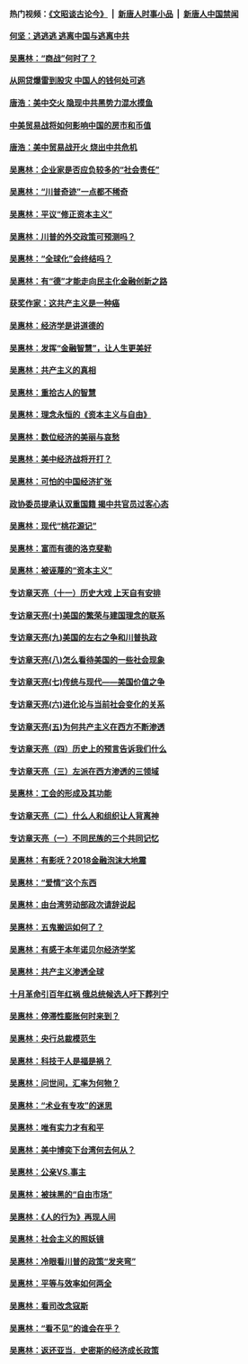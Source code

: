 #### 热门视频：[《文昭谈古论今》](https://github.com/gfw-breaker/wenzhao/blob/master/README.md?t=10160334) &nbsp;|&nbsp; [新唐人时事小品](https://github.com/gfw-breaker/ntdtv-comedy/blob/master/README.md?t=10160334) &nbsp;|&nbsp; [新唐人中国禁闻](https://github.com/gfw-breaker/ntdtv-news/blob/master/README.md?t=10160334)

#### [何坚：逃逃逃 逃离中国与逃离中共](../pages/nsc423/n10592891.md?t=10160334) 

#### [吴惠林：“商战”何时了？](../pages/nsc423/n10573558.md?t=10160334) 

#### [从网贷爆雷到股灾 中国人的钱何处可逃](../pages/nsc423/n10572800.md?t=10160334) 

#### [唐浩：美中交火 隐现中共黑势力混水摸鱼](../pages/nsc423/n10544040.md?t=10160334) 

#### [中美贸易战将如何影响中国的房市和币值](../pages/nsc423/n10543697.md?t=10160334) 

#### [唐浩：美中贸易战开火 烧出中共危机](../pages/nsc423/n10540126.md?t=10160334) 

#### [吴惠林：企业家是否应负较多的“社会责任”](../pages/nsc423/n10535022.md?t=10160334) 

#### [吴惠林：“川普奇迹”一点都不稀奇](../pages/nsc423/n10512808.md?t=10160334) 

#### [吴惠林：平议“修正资本主义”](../pages/nsc423/n10495724.md?t=10160334) 

#### [吴惠林：川普的外交政策可预测吗？](../pages/nsc423/n10462387.md?t=10160334) 

#### [吴惠林：“全球化”会终结吗？](../pages/nsc423/n10452838.md?t=10160334) 

#### [吴惠林：有“德”才能走向民主化金融创新之路](../pages/nsc423/n10432292.md?t=10160334) 

#### [获奖作家：这共产主义是一种癌](../pages/nsc423/n10431541.md?t=10160334) 

#### [吴惠林：经济学是讲道德的](../pages/nsc423/n10398014.md?t=10160334) 

#### [吴惠林：发挥“金融智慧”，让人生更美好](../pages/nsc423/n10375019.md?t=10160334) 

#### [吴惠林：共产主义的真相](../pages/nsc423/n10351394.md?t=10160334) 

#### [吴惠林：重拾古人的智慧](../pages/nsc423/n10337691.md?t=10160334) 

#### [吴惠林：理念永恒的《资本主义与自由》](../pages/nsc423/n10316274.md?t=10160334) 

#### [吴惠林：数位经济的美丽与哀愁](../pages/nsc423/n10292946.md?t=10160334) 

#### [吴惠林：美中经济战将开打？](../pages/nsc423/n10258825.md?t=10160334) 

#### [吴惠林：可怕的中国经济扩张](../pages/nsc423/n10219147.md?t=10160334) 

#### [政协委员提承认双重国籍 揭中共官员过客心态](../pages/nsc423/n10208809.md?t=10160334) 

#### [吴惠林：现代“桃花源记”](../pages/nsc423/n10185234.md?t=10160334) 

#### [吴惠林：富而有德的洛克斐勒](../pages/nsc423/n10142264.md?t=10160334) 

#### [吴惠林：被诬蔑的“资本主义”](../pages/nsc423/n10124816.md?t=10160334) 

#### [专访章天亮（十一）历史大戏 上天自有安排](../pages/nsc423/n10094905.md?t=10160334) 

#### [专访章天亮(十)美国的繁荣与建国理念的联系](../pages/nsc423/n10094899.md?t=10160334) 

#### [专访章天亮(九)美国的左右之争和川普执政](../pages/nsc423/n10094889.md?t=10160334) 

#### [专访章天亮(八)怎么看待美国的一些社会现象](../pages/nsc423/n10094857.md?t=10160334) 

#### [专访章天亮(七)传统与现代——美国价值之争](../pages/nsc423/n10093140.md?t=10160334) 

#### [专访章天亮(六)进化论与当前社会变化的关系](../pages/nsc423/n10092036.md?t=10160334) 

#### [专访章天亮(五)为何共产主义在西方不断渗透](../pages/nsc423/n10083620.md?t=10160334) 

#### [专访章天亮（四）历史上的预言告诉我们什么](../pages/nsc423/n10083606.md?t=10160334) 

#### [专访章天亮（三）左派在西方渗透的三领域](../pages/nsc423/n10081115.md?t=10160334) 

#### [吴惠林：工会的形成及其功能](../pages/nsc423/n10080633.md?t=10160334) 

#### [专访章天亮（二）什么人和组织让人背离神](../pages/nsc423/n10076637.md?t=10160334) 

#### [专访章天亮（一）不同民族的三个共同记忆](../pages/nsc423/n10074188.md?t=10160334) 

#### [吴惠林：有影呒？2018金融泡沫大地震](../pages/nsc423/n10040534.md?t=10160334) 

#### [吴惠林：“爱情”这个东西](../pages/nsc423/n10019423.md?t=10160334) 

#### [吴惠林：由台湾劳动部政次请辞说起](../pages/nsc423/n9979679.md?t=10160334) 

#### [吴惠林：五鬼搬运如何了？](../pages/nsc423/n9925338.md?t=10160334) 

#### [吴惠林：有感于本年诺贝尔经济学奖](../pages/nsc423/n9871883.md?t=10160334) 

#### [吴惠林：共产主义渗透全球](../pages/nsc423/n9812748.md?t=10160334) 

#### [十月革命引百年红祸 俄总统候选人吁下葬列宁](../pages/nsc423/n9810182.md?t=10160334) 

#### [吴惠林：停滞性膨胀何时来到？](../pages/nsc423/n9764136.md?t=10160334) 

#### [吴惠林：央行总裁模范生](../pages/nsc423/n9728134.md?t=10160334) 

#### [吴惠林：科技于人是福是祸？](../pages/nsc423/n9672982.md?t=10160334) 

#### [吴惠林：问世间，汇率为何物？](../pages/nsc423/n9621788.md?t=10160334) 

#### [吴惠林：“术业有专攻”的迷思](../pages/nsc423/n9580363.md?t=10160334) 

#### [吴惠林：唯有实力才有和平](../pages/nsc423/n9529599.md?t=10160334) 

#### [吴惠林：美中博奕下台湾何去何从？](../pages/nsc423/n9483598.md?t=10160334) 

#### [吴惠林：公亲VS.事主](../pages/nsc423/n9425637.md?t=10160334) 

#### [吴惠林：被抹黑的“自由市场”](../pages/nsc423/n9351545.md?t=10160334) 

#### [吴惠林：《人的行为》再现人间](../pages/nsc423/n9296339.md?t=10160334) 

#### [吴惠林：社会主义的照妖镜](../pages/nsc423/n9243460.md?t=10160334) 

#### [吴惠林：冷眼看川普的政策“发夹弯”](../pages/nsc423/n9120684.md?t=10160334) 

#### [吴惠林：平等与效率如何两全](../pages/nsc423/n9075430.md?t=10160334) 

#### [吴惠林：看司改念寇斯](../pages/nsc423/n9024915.md?t=10160334) 

#### [吴惠林：“看不见”的谁会在乎？](../pages/nsc423/n8977488.md?t=10160334) 

#### [吴惠林：返还亚当．史密斯的经济成长政策](../pages/nsc423/n8931896.md?t=10160334) 

